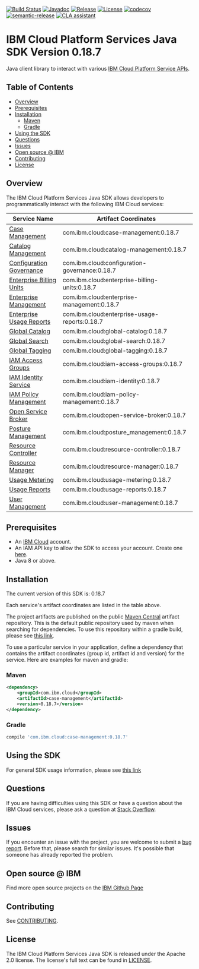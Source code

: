 [![Build Status](https://travis-ci.com/IBM/platform-services-java-sdk.svg?branch=main)](https://travis-ci.com/IBM/platform-services-java-sdk)
[![Javadoc](https://img.shields.io/static/v1?label=javadoc&message=latest&color=blue)](https://ibm.github.io/platform-services-java-sdk/docs/latest)
[![Release](https://img.shields.io/github/v/release/IBM/platform-services-java-sdk)](https://github.com/IBM/platform-services-java-sdk/releases/latest)
[![License](https://img.shields.io/badge/License-Apache%202.0-blue.svg)](https://opensource.org/licenses/Apache-2.0)
[![codecov](https://codecov.io/gh/IBM/platform-services-java-sdk/branch/main/graph/badge.svg)](https://codecov.io/gh/IBM/platform-services-java-sdk)
[![semantic-release](https://img.shields.io/badge/%20%20%F0%9F%93%A6%F0%9F%9A%80-semantic--release-e10079.svg)](https://github.com/semantic-release/semantic-release)
[![CLA assistant](https://cla-assistant.io/readme/badge/IBM/platform-services-java-sdk)](https://cla-assistant.io/IBM/platform-services-java-sdk)



# IBM Cloud Platform Services Java SDK Version 0.18.7

Java client library to interact with various 
[IBM Cloud Platform Service APIs](https://cloud.ibm.com/docs?tab=api-docs&category=platform_services).

## Table of Contents

<!--
  The TOC below is generated using the `markdown-toc` node package.

      https://github.com/jonschlinkert/markdown-toc

  You should regenerate the TOC after making changes to this file.

      npx markdown-toc --maxdepth 4 -i README.md
  -->

<!-- toc -->

- [Overview](#overview)
- [Prerequisites](#prerequisites)
- [Installation](#installation)
  * [Maven](#maven)
  * [Gradle](#gradle)
- [Using the SDK](#using-the-sdk)
- [Questions](#questions)
- [Issues](#issues)
- [Open source @ IBM](#open-source--ibm)
- [Contributing](#contributing)
- [License](#license)

<!-- tocstop -->

## Overview

The IBM Cloud Platform Services Java SDK allows developers to programmatically interact with the following IBM Cloud services:

Service Name | Artifact Coordinates
--- | --- 
[Case Management](https://cloud.ibm.com/apidocs/case-management) | com.ibm.cloud:case-management:0.18.7
[Catalog Management](https://cloud.ibm.com/apidocs/resource-catalog/private-catalog) | com.ibm.cloud:catalog-management:0.18.7
[Configuration Governance](https://cloud.ibm.com/apidocs/security-compliance/config) | com.ibm.cloud:configuration-governance:0.18.7
[Enterprise Billing Units](https://cloud.ibm.com/apidocs/enterprise-apis/billing-unit) | com.ibm.cloud:enterprise-billing-units:0.18.7
[Enterprise Management](https://cloud.ibm.com/apidocs/enterprise-apis/enterprise) | com.ibm.cloud:enterprise-management:0.18.7
[Enterprise Usage Reports](https://cloud.ibm.com/apidocs/enterprise-apis/resource-usage-reports) | com.ibm.cloud:enterprise-usage-reports:0.18.7
[Global Catalog](https://cloud.ibm.com/apidocs/resource-catalog/global-catalog) | com.ibm.cloud:global-catalog:0.18.7
[Global Search](https://cloud.ibm.com/apidocs/search) | com.ibm.cloud:global-search:0.18.7
[Global Tagging](https://cloud.ibm.com/apidocs/tagging) | com.ibm.cloud:global-tagging:0.18.7
[IAM Access Groups](https://cloud.ibm.com/apidocs/iam-access-groups) | com.ibm.cloud:iam-access-groups:0.18.7
[IAM Identity Service](https://cloud.ibm.com/apidocs/iam-identity-token-api) | com.ibm.cloud:iam-identity:0.18.7
[IAM Policy Management](https://cloud.ibm.com/apidocs/iam-policy-management) | com.ibm.cloud:iam-policy-management:0.18.7
[Open Service Broker](https://cloud.ibm.com/apidocs/resource-controller/ibm-cloud-osb-api) | com.ibm.cloud:open-service-broker:0.18.7
[Posture Management](https://cloud.ibm.com/apidocs/security-compliance/posture) | com.ibm.cloud:posture_management:0.18.7
[Resource Controller](https://cloud.ibm.com/apidocs/resource-controller/resource-controller) | com.ibm.cloud:resource-controller:0.18.7
[Resource Manager](https://cloud.ibm.com/apidocs/resource-controller/resource-manager) | com.ibm.cloud:resource-manager:0.18.7
[Usage Metering](https://cloud.ibm.com/apidocs/usage-metering) | com.ibm.cloud:usage-metering:0.18.7
[Usage Reports](https://cloud.ibm.com/apidocs/metering-reporting) | com.ibm.cloud:usage-reports:0.18.7
[User Management](https://cloud.ibm.com/apidocs/user-management) | com.ibm.cloud:user-management:0.18.7

## Prerequisites

[ibm-cloud-onboarding]: https://cloud.ibm.com/registration

* An [IBM Cloud][ibm-cloud-onboarding] account.
* An IAM API key to allow the SDK to access your account. Create one [here](https://cloud.ibm.com/iam/apikeys).
* Java 8 or above.

## Installation
The current version of this SDK is: 0.18.7

Each service's artifact coordinates are listed in the table above.

The project artifacts are published on the public [Maven Central](https://repo1.maven.org/maven2/)
artifact repository.  This is the default public repository used by maven when searching for dependencies.
To use this repository within a gradle build, please see
[this link](https://docs.gradle.org/current/userguide/declaring_repositories.html).

To use a particular service in your application, define a dependency that contains the
artifact coordinates (group id, artifact id and version) for the service.
Here are examples for maven and gradle:

### Maven

```xml
<dependency>
    <groupId>com.ibm.cloud</groupId>
    <artifactId>case-management</artifactId>
    <version>0.18.7</version>
</dependency>
```

### Gradle
```gradle
compile 'com.ibm.cloud:case-management:0.18.7'
```

## Using the SDK
For general SDK usage information, please see [this link](https://github.com/IBM/ibm-cloud-sdk-common/blob/main/README.md)

## Questions

If you are having difficulties using this SDK or have a question about the IBM Cloud services,
please ask a question at
[Stack Overflow](http://stackoverflow.com/questions/ask?tags=ibm-cloud).

## Issues
If you encounter an issue with the project, you are welcome to submit a
[bug report](https://github.com/IBM/platform-services-java-sdk/issues).
Before that, please search for similar issues. It's possible that someone has already reported the problem.

## Open source @ IBM
Find more open source projects on the [IBM Github Page](http://ibm.github.io/)

## Contributing
See [CONTRIBUTING](CONTRIBUTING.md).

## License

The IBM Cloud Platform Services Java SDK is released under the Apache 2.0 license.
The license's full text can be found in
[LICENSE](LICENSE).
